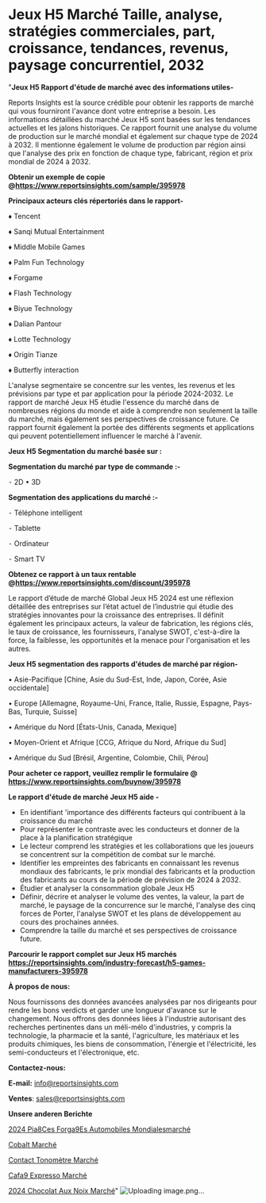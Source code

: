 # Jeux H5 Marché Taille, analyse, stratégies commerciales, part, croissance, tendances, revenus, paysage concurrentiel, 2032

"<strong>Jeux H5 Rapport d'étude de marché avec des informations utiles-</strong>

Reports Insights est la source crédible pour obtenir les rapports de marché qui vous fourniront l'avance dont votre entreprise a besoin. Les informations détaillées du marché Jeux H5 sont basées sur les tendances actuelles et les jalons historiques. Ce rapport fournit une analyse du volume de production sur le marché mondial et également sur chaque type de 2024 à 2032. Il mentionne également le volume de production par région ainsi que l'analyse des prix en fonction de chaque type, fabricant, région et prix mondial de 2024 à 2032.

<strong><b>Obtenir un exemple de copie @</b></strong><a href=https://www.reportsinsights.com/sample/395978><strong><b>https://www.reportsinsights.com/sample/395978</b></strong></a>

<b>Principaux acteurs clés répertoriés dans le rapport-</b>

<b> </b>♦ Tencent

♦ Sanqi Mutual Entertainment

♦ Middle Mobile Games

♦ Palm Fun Technology

♦ Forgame

♦ Flash Technology

♦ Biyue Technology

♦ Dalian Pantour

♦ Lotte Technology

♦ Origin Tianze

♦ Butterfly interaction

L'analyse segmentaire se concentre sur les ventes, les revenus et les prévisions par type et par application pour la période 2024-2032. Le rapport de marché Jeux H5 étudie l'essence du marché dans de nombreuses régions du monde et aide à comprendre non seulement la taille du marché, mais également ses perspectives de croissance future. Ce rapport fournit également la portée des différents segments et applications qui peuvent potentiellement influencer le marché à l'avenir.

<strong>Jeux H5 Segmentation du marché basée sur :</strong>

<strong>Segmentation du marché par type de commande :-</strong>

⁃ 2D
• 3D

<strong>Segmentation des applications du marché :-</strong>

⁃ Téléphone intelligent

⁃ Tablette

⁃ Ordinateur

⁃ Smart TV

<strong><b>Obtenez ce rapport à un taux rentable @</b></strong><a href=https://www.reportsinsights.com/discount/395978><strong><b>https://www.reportsinsights.com/discount/395978</b></strong></a>

Le rapport d’étude de marché Global Jeux H5 2024 est une réflexion détaillée des entreprises sur l’état actuel de l’industrie qui étudie des stratégies innovantes pour la croissance des entreprises. Il définit également les principaux acteurs, la valeur de fabrication, les régions clés, le taux de croissance, les fournisseurs, l'analyse SWOT, c'est-à-dire la force, la faiblesse, les opportunités et la menace pour l'organisation et les autres.

<strong>Jeux H5 segmentation des rapports d'études de marché par région-</strong>

• Asie-Pacifique [Chine, Asie du Sud-Est, Inde, Japon, Corée, Asie occidentale]

• Europe [Allemagne, Royaume-Uni, France, Italie, Russie, Espagne, Pays-Bas, Turquie, Suisse]

• Amérique du Nord [États-Unis, Canada, Mexique]

• Moyen-Orient et Afrique [CCG, Afrique du Nord, Afrique du Sud]

• Amérique du Sud [Brésil, Argentine, Colombie, Chili, Pérou]

<strong>Pour acheter ce rapport, veuillez remplir le formulaire @   <a href=https://www.reportsinsights.com/buynow/395978>https://www.reportsinsights.com/buynow/395978</a></strong>

<strong>Le rapport d'étude de marché Jeux H5 aide -</strong>
<ul>
  <li>En identifiant 'importance des différents facteurs qui contribuent à la croissance du marché</li>
  <li>Pour représenter le contraste avec les conducteurs et donner de la place à la planification stratégique</li>
  <li>Le lecteur comprend les stratégies et les collaborations que les joueurs se concentrent sur la compétition de combat sur le marché.</li>
  <li>Identifier les empreintes des fabricants en connaissant les revenus mondiaux des fabricants, le prix mondial des fabricants et la production des fabricants au cours de la période de prévision de 2024 à 2032.</li>
  <li>Étudier et analyser la consommation globale Jeux H5</li>
  <li>Définir, décrire et analyser le volume des ventes, la valeur, la part de marché, le paysage de la concurrence sur le marché, l'analyse des cinq forces de Porter, l'analyse SWOT et les plans de développement au cours des prochaines années.</li>
  <li>Comprendre la taille du marché et ses perspectives de croissance future.</li>
</ul>

<strong>Parcourir le rapport complet sur Jeux H5 marchés <a href=https://reportsinsights.com/industry-forecast/h5-games-manufacturers-395978>https://reportsinsights.com/industry-forecast/h5-games-manufacturers-395978</a></strong>

<strong>À propos de nous:</strong>

Nous fournissons des données avancées analysées par nos dirigeants pour rendre les bons verdicts et garder une longueur d'avance sur le changement. Nous offrons des données liées à l'industrie autorisant des recherches pertinentes dans un méli-mélo d'industries, y compris la technologie, la pharmacie et la santé, l'agriculture, les matériaux et les produits chimiques, les biens de consommation, l'énergie et l'électricité, les semi-conducteurs et l'électronique, etc.

<strong>Contactez-nous:</strong>

<strong>E-mail:</strong> <a href=mailto:info@reportsinsights.com>info@reportsinsights.com</a>

<strong>Ventes</strong>: <a href=mailto:sales@reportsinsights.com>sales@reportsinsights.com</a>

<strong>Unsere anderen Berichte</strong>

<a href=https://www.linkedin.com/pulse/2024-pi%C3%A8ces-forg%C3%A9es-automobiles-mondialesmarch%C3%A9-jaqnc/>2024 Pia8Ces Forga9Es Automobiles Mondialesmarché</a>

<a href=https://www.linkedin.com/pulse/cobalt-march%C3%A9-2024-demande-part-rapport-pr%C3%A9visions-iswhc/>Cobalt Marché</a>

<a href=https://www.linkedin.com/pulse/contact-tonomètre-marché-2024-possibilités-z9p4c/>Contact Tonomètre Marché</a>

<a href=https://www.linkedin.com/pulse/caf%C3%A9-expresso-march%C3%A9-analyse-des-parts-et-pr%C3%A9visions-qpo6f/>Cafa9 Expresso Marché</a>

<a href=https://www.linkedin.com/pulse/2024-chocolat-aux-noix-march%C3%A9-informations-bas%C3%A9es-gzgcc/>2024 Chocolat Aux Noix Marché</a>"
![Uploading image.png…]()
